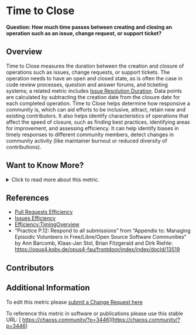 # Time to Close

**Question: How much time passes between creating and closing an operation such as an issue, change request, or support ticket?**

## Overview

Time to Close measures the duration between the creation and closure of operations such as issues, change requests, or support tickets. The operation needs to have an open and closed state, as is often the case in code review processes, question and answer forums, and ticketing systems; a related metric includes [Issue Resolution Duration](https://chaoss.community/metric-issue-resolution-duration/). Data points are calculated by subtracting the creation date from the closure date for each completed operation.
Time to Close helps determine how responsive a community is, which can aid efforts to be inclusive, attract, retain new and existing contributors. It also helps identify characteristics of operations that affect the speed of closure, such as finding best practices, identifying areas for improvement, and assessing efficiency. It can help identify biases in timely responses to different community members, detect changes in community activity (like maintainer burnout or reduced diversity of contributions).

## Want to Know More?

<span markdown="1"><details>

<summary>Click to read more about this metric.</summary> 

### Data Collection Strategies

The time to close metric may be contextual based on the project activity and objectives. For example, the time to close a bug report may provide different information than the time to close a new feature request. Data collection strategies should address different project objectives. Other variables that may influence these processes are:

*   Issue Tracking Systems: the type of issue such as bug report, blueprint (OpenStack nomenclature), user story, feature request, epic, and others may influence how long this event takes to be closed. Other variables, such as the priority or severity may help to advance how quickly this event will be closed.
*   Change Request Processes: this depends on the change request infrastructure, as Gerrit, GitHub or mailing lists (as in the Linux Kernel) and may differ depending on how complicated the process is. For example, newcomers or advanced and experienced developers will proceed in different ways and with more or less time required.
*   Question and Answer Forum: this depends on the quality of the answer and the opinion of the person asking the question. A valid answer is marked, and the process is closed once the person questioning has successfully found a correct answer to their question.

### Filters

*   Creator of operation (e.g., new contributor vs. maintainer)
*   First closed, final closed
*   Labels (e.g., bug vs. new feature)
*   Change Request Merge Status (e.g. Time to Merge or Time to Close without Merge)

### Visualizations

GrimoureLab
![Average and median time to close an Issue from GrimoireLab](https://raw.githubusercontent.com/chaoss/wg-common/main/focus-areas/time/images/time-to-close_1.png)

</details></span>

## References

*   [Pull Requests Efficiency](https://chaoss.github.io/grimoirelab-sigils/panels/github-pullrequests-efficiency/)
*   [Issues Efficiency](https://chaoss.github.io/grimoirelab-sigils/panels/github-issues-efficiency/)
*   [Efficiency:TimingOverview](https://chaoss.github.io/grimoirelab-sigils/panels/efficiency-timing-overview/)
*   “Practice P.12: Respond to all submissions” from “Appendix to: Managing Episodic Volunteers in Free/Libre/Open Source Software Communities” by Ann Barcomb, Klaas-Jan Stol, Brian Fitzgerald and Dirk Riehle: https://opus4.kobv.de/opus4-fau/frontdoor/index/index/docId/13519

## Contributors

## Additional Information

To edit this metric please [submit a Change Request here](https://github.com/chaoss/wg-common/blob/main/focus-areas/time/time-to-close.md)

To reference this metric in software or publications please use this stable URL: [ https://chaoss.community/?p=3446](https://chaoss.community/?p=3446)

<!-- # For groupings in the knowledge base
Context tags: Lifecycle, Contribution
Keyword tags: time, issue, change request, activity
-→ 
